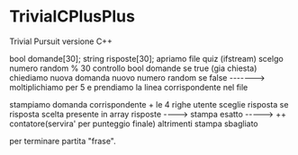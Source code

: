 # TrivialCPlusPlus

Trivial Pursuit versione C++

bool domande[30];
string risposte[30];
apriamo file quiz (ifstream)
scelgo numero random % 30
controllo bool domande se true (gia chiesta) chiediamo nuova domanda
nuovo numero random se false -------> moltiplichiamo per 5 e prendiamo la linea corrispondente nel file 

stampiamo domanda corrispondente + le 4 righe 
utente sceglie risposta 
se risposta scelta presente in array risposte ----> stampa esatto -----> ++ contatore(servira' per punteggio finale)
altrimenti stampa sbagliato 

per terminare partita "frase".